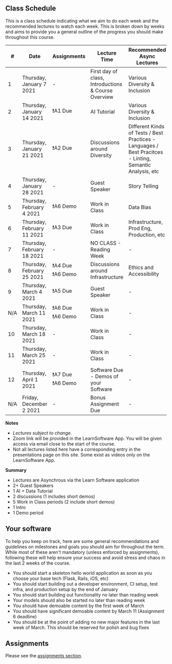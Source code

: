## Class Schedule

This is a class schedule indicating what we aim to do each week and the recommended lectures to watch each week. This is broken down by weeks and aims to provide you a general outline of the progress you should make throughout this course.


| # | Date | Assignments | Lecture Time | Recommended Async Lectures |
| -- | -- | -- | -- | -- |
| 1 | Thursday, January 7 2021   | -            | First day of class, Introductions & Course Overview | Various Diversity & Inclusion |
| 2 | Thursday, January 14 2021  | ❗A1 Due    | AI Tutorial | Various Diversity & Inclusion |
| 3 | Thursday, January 21 2021  | ❗A2 Due    | Discussions around Diversity | Different Kinds of Tests / Best Practices - Languages / Best Pracitces - Linting, Semantic Analysis, etc |
| 4 | Thursday, January 28 2021  | -           | Guest Speaker | Story Telling |
| 5 | Thursday, February 4 2021  | ❗A6 Demo | Work in Class | Data Bias |
| 6 | Thursday, February 11 2021 | ❗A3 Due    | Work in Class | Infrastructure, Prod Eng, Production, etc |
| 7 | Thursday, February 18 2021 | -          | NO CLASS - Reading Week | - | 
| 8 | Thursday, February 25 2021 | ❗A4 Due<br>❗A6 Demo  | Discussions around Infrastructure | Ethics and Accessibility | 
| 9 | Thursday, March 4 2021     | ❗A5 Due    | Guest Speaker | - | 
| N/A | Thursday, March 11 2021  | ❗A6 Due<br>❗A6 Demo | Work in Class | - | 
| 10 | Thursday, March 18 2021   | -           | Work in Class | - | 
| 11 | Thursday, March 25 2021   | - | Work in Class | - | 
| 12 | Thursday, April 1 2021    | ❗A7 Due<br>❗A6 Demo | Software Due - Demos of your Software | - | 
| N/A | Friday, December 2 2021  | -           | Bonus Assignment Due | - | 

**Notes**
- _Lectures subject to change._
- Zoom link will be provided in the LearnSoftware App. You will be given access via email close to the start of the course.
- Not all lectures listed here have a corresponding entry in the presentations page on this site. Some exist as videos only on the LearnSoftware App.

**Summary**

- Lectures are Asynchrous via the Learn Software application
- 2+ Guest Speakers
- 1 AI + Data Tutorial
- 2 discussions (1 includes short demos)
- 5 Work in Class periods (2 include short demos)
- 1 Intro
- 1 Demo period

## Your software

To help you keep on track, here are some general recommendations and guidelines on milestones and goals you should aim for throughout the term. While most of these aren't mandatory (unless enforced by assignments), following these will help ensure your success and avoid stress and chaos in the last 2 weeks of the course.

- You should start a skeleton hello world application as soon as you choose your base tech (Flask, Rails, iOS, etc)
- You should start building out a developer environment, CI setup, test infra, and production setup by the end of January
- You should start building out functionality no later than reading week
- Your models should also be started no later than reading week
- You should have demoable content by the first week of March
- You should have significant demoable content by March 11 (Assignment 6 deadline)
- You should be at the point of adding no new major features in the last week of March. This should be reserved for polish and bug fixes

## Assignments

Please see the [assignments section](../assignments/README.md).
